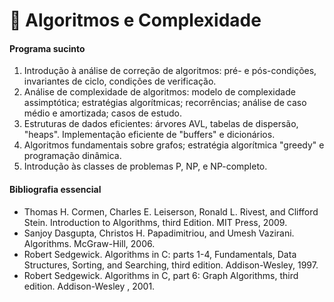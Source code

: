 # 📗 Algoritmos e Complexidade

#### Programa sucinto

1. Introdução à análise de correção de algoritmos: pré- e pós-condições, invariantes de ciclo, condições de verificação.
2. Análise de complexidade de algoritmos: modelo de complexidade assimptótica; estratégias algorítmicas; recorrências; análise de caso médio e amortizada; casos de estudo.
3. Estruturas de dados eficientes: árvores AVL, tabelas de dispersão, "heaps". Implementação eficiente de "buffers" e dicionários.
4. Algoritmos fundamentais sobre grafos; estratégia algorítmica "greedy" e programação dinâmica.
5. Introdução às classes de problemas P, NP, e NP-completo.

#### Bibliografia essencial

- Thomas H. Cormen, Charles E. Leiserson, Ronald L. Rivest, and Clifford Stein. Introduction to Algorithms, third Edition. MIT Press, 2009.
- Sanjoy Dasgupta, Christos H. Papadimitriou, and Umesh Vazirani. Algorithms. McGraw-Hill, 2006.
- Robert Sedgewick. Algorithms in C: parts 1-4, Fundamentals, Data Structures, Sorting, and Searching, third edition. Addison-Wesley, 1997.
- Robert Sedgewick. Algorithms in C, part 6: Graph Algorithms, third edition. Addison-Wesley , 2001.

